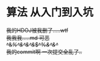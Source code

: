 # 算法 从入门到入坑
 ~~我的HDOJ被我删了.....wtf
 <br>我我我.....md 可恶
 <br>^&*%^&^&^&*$^%*&^&^*
 <br>我的commit啊 一次提交全乱了..~~
